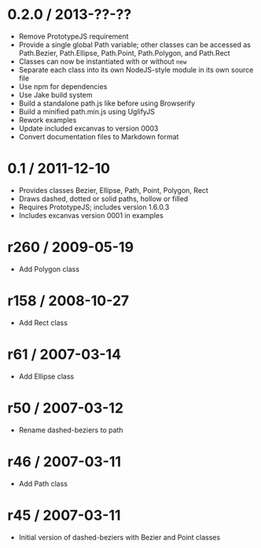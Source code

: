 0.2.0 / 2013-??-??
==================

* Remove PrototypeJS requirement
* Provide a single global Path variable; other classes can be accessed as Path.Bezier, Path.Ellipse, Path.Point, Path.Polygon, and Path.Rect
* Classes can now be instantiated with or without `new`
* Separate each class into its own NodeJS-style module in its own source file
* Use npm for dependencies
* Use Jake build system
* Build a standalone path.js like before using Browserify
* Build a minified path.min.js using UglifyJS
* Rework examples
* Update included excanvas to version 0003
* Convert documentation files to Markdown format

0.1 / 2011-12-10
================

* Provides classes Bezier, Ellipse, Path, Point, Polygon, Rect
* Draws dashed, dotted or solid paths, hollow or filled
* Requires PrototypeJS; includes version 1.6.0.3
* Includes excanvas version 0001 in examples

r260 / 2009-05-19
=================

* Add Polygon class

r158 / 2008-10-27
=================

* Add Rect class

r61 / 2007-03-14
================

* Add Ellipse class

r50 / 2007-03-12
================

* Rename dashed-beziers to path

r46 / 2007-03-11
================

* Add Path class

r45 / 2007-03-11
================

* Initial version of dashed-beziers with Bezier and Point classes
